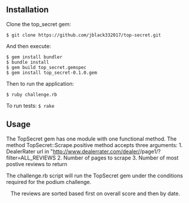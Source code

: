 ## Installation

Clone the top_secret gem:

```$ git clone https://github.com/jblack332017/top-secret.git```

And then execute:

    $ gem install bundler
    $ bundle install
    $ gem build top_secret.gemspec
    $ gem install top_secret-0.1.0.gem

Then to run the application:

    $ ruby challenge.rb
    
To run tests:
    ```$ rake```
    


## Usage

The TopSecret gem has one module with one functional method. The method TopSecret::Scrape.positive method accepts three arguments: 
    1. DealerRater url in "http://www.dealerrater.com/dealer/<dealer>/page1/?filter=ALL_REVIEWS
    2. Number of pages to scrape
    3. Number of most postive reviews to return
    
The challenge.rb script will run the TopSecret gem under the conditions required for the podium challenge.

    The reviews are sorted based first on overall score and then by date.

